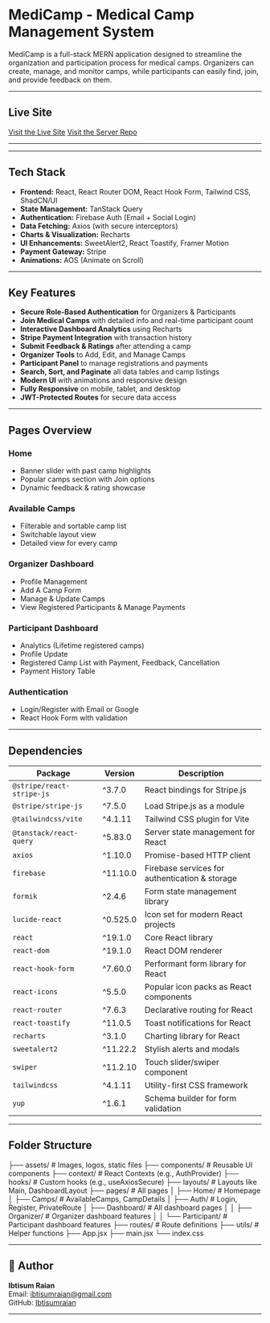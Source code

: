#  MediCamp - Medical Camp Management System

MediCamp is a full-stack MERN application designed to streamline the organization and participation process for medical camps. Organizers can create, manage, and monitor camps, while participants can easily find, join, and provide feedback on them.

---

##  Live Site

 [Visit the Live Site](https://medicamp-ce784.web.app)
 [Visit the Server Repo](https://github.com/Programming-Hero-Web-Course4/b11a12-server-side-Ibtisumraian)

---

---

##  Tech Stack

- **Frontend:** React, React Router DOM, React Hook Form, Tailwind CSS, ShadCN/UI
- **State Management:** TanStack Query
- **Authentication:** Firebase Auth (Email + Social Login)
- **Data Fetching:** Axios (with secure interceptors)
- **Charts & Visualization:** Recharts
- **UI Enhancements:** SweetAlert2, React Toastify, Framer Motion
- **Payment Gateway:** Stripe
- **Animations:** AOS (Animate on Scroll)

---

##  Key Features

-  **Secure Role-Based Authentication** for Organizers & Participants
-  **Join Medical Camps** with detailed info and real-time participant count
-  **Interactive Dashboard Analytics** using Recharts
-  **Stripe Payment Integration** with transaction history
-  **Submit Feedback & Ratings** after attending a camp
-  **Organizer Tools** to Add, Edit, and Manage Camps
-  **Participant Panel** to manage registrations and payments
-  **Search, Sort, and Paginate** all data tables and camp listings
-  **Modern UI** with animations and responsive design
-  **Fully Responsive** on mobile, tablet, and desktop
-  **JWT-Protected Routes** for secure data access

---

##  Pages Overview

###  Home
- Banner slider with past camp highlights
- Popular camps section with Join options
- Dynamic feedback & rating showcase

###  Available Camps
- Filterable and sortable camp list
- Switchable layout view
- Detailed view for every camp

###  Organizer Dashboard
- Profile Management
- Add A Camp Form
- Manage & Update Camps
- View Registered Participants & Manage Payments

###  Participant Dashboard
- Analytics (Lifetime registered camps)
- Profile Update
- Registered Camp List with Payment, Feedback, Cancellation
- Payment History Table

###  Authentication
- Login/Register with Email or Google
- React Hook Form with validation

---


##  Dependencies

| Package                    | Version     | Description                                      |
|----------------------------|-------------|--------------------------------------------------|
| `@stripe/react-stripe-js`  | ^3.7.0      | React bindings for Stripe.js                     |
| `@stripe/stripe-js`        | ^7.5.0      | Load Stripe.js as a module                       |
| `@tailwindcss/vite`        | ^4.1.11     | Tailwind CSS plugin for Vite                     |
| `@tanstack/react-query`    | ^5.83.0     | Server state management for React                |
| `axios`                    | ^1.10.0     | Promise-based HTTP client                        |
| `firebase`                 | ^11.10.0    | Firebase services for authentication & storage   |
| `formik`                   | ^2.4.6      | Form state management library                    |
| `lucide-react`             | ^0.525.0    | Icon set for modern React projects               |
| `react`                    | ^19.1.0     | Core React library                               |
| `react-dom`                | ^19.1.0     | React DOM renderer                               |
| `react-hook-form`          | ^7.60.0     | Performant form library for React                |
| `react-icons`              | ^5.5.0      | Popular icon packs as React components           |
| `react-router`             | ^7.6.3      | Declarative routing for React                    |
| `react-toastify`           | ^11.0.5     | Toast notifications for React                    |
| `recharts`                 | ^3.1.0      | Charting library for React                       |
| `sweetalert2`              | ^11.22.2    | Stylish alerts and modals                        |
| `swiper`                   | ^11.2.10    | Touch slider/swiper component                    |
| `tailwindcss`              | ^4.1.11     | Utility-first CSS framework                      |
| `yup`                      | ^1.6.1      | Schema builder for form validation               |

---


##  Folder Structure 

├── assets/ # Images, logos, static files
├── components/ # Reusable UI components
├── context/ # React Contexts (e.g., AuthProvider)
├── hooks/ # Custom hooks (e.g., useAxiosSecure)
├── layouts/ # Layouts like Main, DashboardLayout
├── pages/ # All pages
│ ├── Home/ # Homepage
│ ├── Camps/ # AvailableCamps, CampDetails
│ ├── Auth/ # Login, Register, PrivateRoute
│ ├── Dashboard/ # All dashboard pages
│ │ ├── Organizer/ # Organizer dashboard features
│ │ └── Participant/ # Participant dashboard features
├── routes/ # Route definitions
├── utils/ # Helper functions
├── App.jsx
├── main.jsx
└── index.css

---


## 👤 Author

**Ibtisum Raian**  
Email: ibtisumraian@gmail.com  
GitHub: [Ibtisumraian](https://github.com/Ibtisumraian)

---
